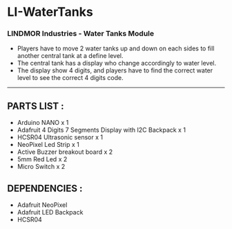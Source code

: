 # LI-WaterTanks

### LINDMOR Industries - Water Tanks Module

* Players have to move 2 water tanks up and down on each sides to fill another central tank at a define level.
* The central tank has a display who change accordingly to water level.
* The display show 4 digits, and players have to find the correct water level to see the correct 4 digits code.
********

## PARTS LIST :
* Arduino NANO x 1
* Adafruit 4 Digits 7 Segments Display with I2C Backpack x 1
* HCSR04 Ultrasonic sensor x 1
* NeoPixel Led Strip x 1
* Active Buzzer breakout board x 2
* 5mm Red Led x 2
* Micro Switch x 2

## DEPENDENCIES :
* Adafruit NeoPixel
* Adafruit LED Backpack
* HCSR04

